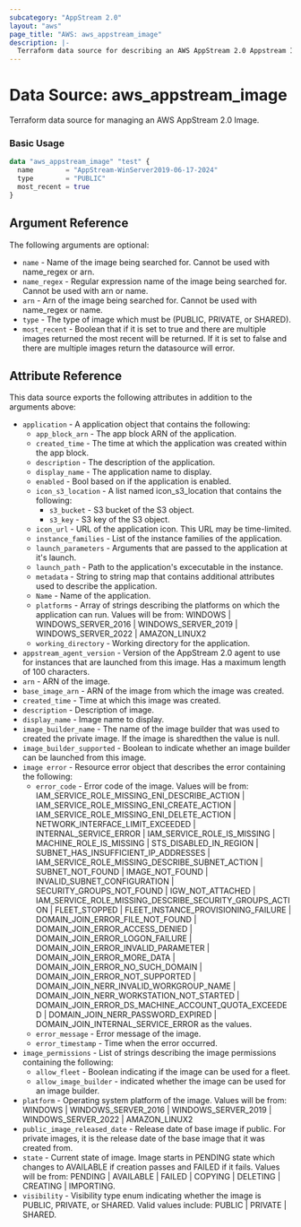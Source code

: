 ```yaml
---
subcategory: "AppStream 2.0"
layout: "aws"
page_title: "AWS: aws_appstream_image"
description: |-
  Terraform data source for describing an AWS AppStream 2.0 Appstream Image.
---
```


# Data Source: aws_appstream_image

Terraform data source for managing an AWS AppStream 2.0 Image.

### Basic Usage

```terraform
data "aws_appstream_image" "test" {
  name        = "AppStream-WinServer2019-06-17-2024"
  type        = "PUBLIC"
  most_recent = true
}

```

## Argument Reference

The following arguments are optional:

* `name` - Name of the image being searched for. Cannot be used with name_regex or arn.
* `name_regex` - Regular expression name of the image being searched for. Cannot be used with arn or name.
* `arn` - Arn of the image being searched for. Cannot be used with name_regex or name.
* `type` - The type of image which must be (PUBLIC, PRIVATE, or SHARED).
* `most_recent` - Boolean that if it is set to true and there are multiple images returned the most recent will be returned. If it is set to false and there are multiple images return the datasource will error.

## Attribute Reference

This data source exports the following attributes in addition to the arguments above:

* `application` - A application object that contains the following:
    * `app_block_arn` - The app block ARN of the application.
    * `created_time` - The time at which the application was created within the app block.
    * `description` - The description of the application.
    * `display_name` - The application name to display.
    * `enabled` - Bool based on if the application is enabled.
    * `icon_s3_location` - A list named icon_s3_location that contains the following:
        * `s3_bucket` - S3 bucket of the S3 object.
        * `s3_key` - S3 key of the S3 object.
    * `icon_url` - URL of the application icon. This URL may be time-limited.
    * `instance_families` - List of the instance families of the application.
    * `launch_parameters` - Arguments that are passed to the application at it's launch.
    * `launch_path` -  Path to the application's excecutable in the instance.
    * `metadata` - String to string map that contains additional attributes used to describe the application.
    * `Name` - Name of the application.
    * `platforms` - Array of strings describing the platforms on which the application can run.
      Values will be from: WINDOWS | WINDOWS_SERVER_2016 | WINDOWS_SERVER_2019 | WINDOWS_SERVER_2022 | AMAZON_LINUX2
    * `working_directory` - Working directory for the application.
* `appstream_agent_version` - Version of the AppStream 2.0 agent to use for instances that are launched from this image. Has a maximum length of 100 characters.
* `arn` - ARN of the image.
* `base_image_arn` - ARN of the image from which the image was created.
* `created_time` - Time at which this image was created.
* `description` - Description of image.
* `display_name` - Image name to display.
* `image_builder_name` - The name of the image builder that was used to created the private image. If the image is sharedthen the value is null.
* `image_builder_supported` - Boolean to indicate whether an image builder can be launched from this image.
* `image error` - Resource error object that describes the error containing the following:
    * `error_code` - Error code of the image. Values will be from: IAM_SERVICE_ROLE_MISSING_ENI_DESCRIBE_ACTION | IAM_SERVICE_ROLE_MISSING_ENI_CREATE_ACTION | IAM_SERVICE_ROLE_MISSING_ENI_DELETE_ACTION | NETWORK_INTERFACE_LIMIT_EXCEEDED | INTERNAL_SERVICE_ERROR | IAM_SERVICE_ROLE_IS_MISSING | MACHINE_ROLE_IS_MISSING | STS_DISABLED_IN_REGION | SUBNET_HAS_INSUFFICIENT_IP_ADDRESSES | IAM_SERVICE_ROLE_MISSING_DESCRIBE_SUBNET_ACTION | SUBNET_NOT_FOUND | IMAGE_NOT_FOUND | INVALID_SUBNET_CONFIGURATION | SECURITY_GROUPS_NOT_FOUND | IGW_NOT_ATTACHED | IAM_SERVICE_ROLE_MISSING_DESCRIBE_SECURITY_GROUPS_ACTION | FLEET_STOPPED | FLEET_INSTANCE_PROVISIONING_FAILURE | DOMAIN_JOIN_ERROR_FILE_NOT_FOUND | DOMAIN_JOIN_ERROR_ACCESS_DENIED | DOMAIN_JOIN_ERROR_LOGON_FAILURE | DOMAIN_JOIN_ERROR_INVALID_PARAMETER | DOMAIN_JOIN_ERROR_MORE_DATA | DOMAIN_JOIN_ERROR_NO_SUCH_DOMAIN | DOMAIN_JOIN_ERROR_NOT_SUPPORTED | DOMAIN_JOIN_NERR_INVALID_WORKGROUP_NAME | DOMAIN_JOIN_NERR_WORKSTATION_NOT_STARTED | DOMAIN_JOIN_ERROR_DS_MACHINE_ACCOUNT_QUOTA_EXCEEDED | DOMAIN_JOIN_NERR_PASSWORD_EXPIRED | DOMAIN_JOIN_INTERNAL_SERVICE_ERROR as the values.
    * `error_message` - Error message of the image.
    * `error_timestamp` - Time when the error occurred.
* `image_permissions` - List of strings describing the image permissions containing the following:
    * `allow_fleet` - Boolean indicating if the image can be used for a fleet.
    * `allow_image_builder` - indicated whether the image can be used for an image builder.
* `platform` - Operating system platform of the image. Values will be from: WINDOWS | WINDOWS_SERVER_2016 | WINDOWS_SERVER_2019 | WINDOWS_SERVER_2022 | AMAZON_LINUX2
* `public_image_released_date` - Release date of base image if public. For private images, it is the release date of the base image that it was created from.
* `state` - Current state of image. Image starts in PENDING state which changes to AVAILABLE if creation passes and FAILED if it fails. Values will be from: PENDING | AVAILABLE | FAILED | COPYING | DELETING | CREATING | IMPORTING.
* `visibility` - Visibility type enum indicating whether the image is PUBLIC, PRIVATE, or SHARED. Valid values include: PUBLIC | PRIVATE | SHARED.
